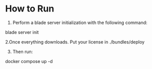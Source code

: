 # How to Run

1. Perform a blade server initialization with the following command:

blade server init

2.Once everything downloads. Put your license in ./bundles/deploy

3. Then run:

docker compose up -d
